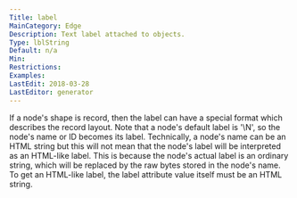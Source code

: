 ```yaml
---
Title: label
MainCategory: Edge
Description: Text label attached to objects.
Type: lblString
Default: n/a
Min: 
Restrictions: 
Examples: 
LastEdit: 2018-03-28
LastEditor: generator
---
```


If a node's shape is record, then the label can have a special format which describes the record layout. Note that a node's default label is '\N', so the node's name or ID becomes its label. Technically, a node's name can be an HTML string but this will not mean that the node's label will be interpreted as an HTML-like label. This is because the node's actual label is an ordinary string, which will be replaced by the raw bytes stored in the node's name. To get an HTML-like label, the label attribute value itself must be an HTML string.
